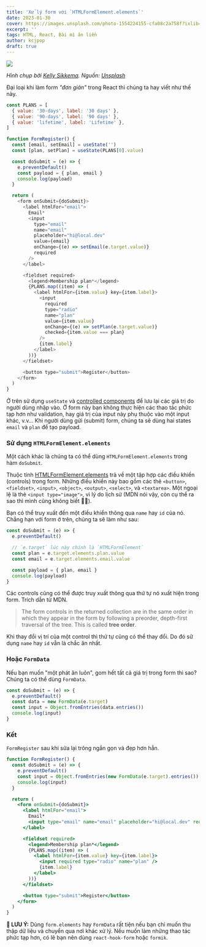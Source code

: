 ```yaml
---
title: 'Xử lý form với `HTMLFormElement.elements`'
date: 2023-01-30
cover: https://images.unsplash.com/photo-1554224155-cfa08c2a758f?ixlib=rb-4.0.3&ixid=MnwxMjA3fDB8MHxwaG90by1wYWdlfHx8fGVufDB8fHx8&auto=format&fit=crop&w=1726&q=80
excerpt: ''
tags: HTML, React, Bài mì ăn liền
author: kcjpop
draft: true
---
```


![](https://images.unsplash.com/photo-1554224155-cfa08c2a758f?ixlib=rb-4.0.3&ixid=MnwxMjA3fDB8MHxwaG90by1wYWdlfHx8fGVufDB8fHx8&auto=format&fit=crop&w=1726&q=80)

_Hình chụp bởi [Kelly Sikkema](https://unsplash.com/@kellysikkema). Nguồn: [Unsplash](https://unsplash.com/photos/8DEDp6S93Po)_

Đại loại khi làm form _"đơn giản"_ trong React thì chúng ta hay viết như thế này.

```js
const PLANS = [
  { value: '30-days', label: '30 days' },
  { value: '90-days', label: '90 days' },
  { value: 'lifetime', label: 'Lifetime' },
]

function FormRegister() {
  const [email, setEmail] = useState('')
  const [plan, setPlan] = useState(PLANS[0].value)

  const doSubmit = (e) => {
    e.preventDefault()
    const payload = { plan, email }
    console.log(payload)
  }

  return (
    <form onSubmit={doSubmit}>
      <label htmlFor="email">
        Email*
        <input
          type="email"
          name="email"
          placeholder="hi@local.dev"
          value={email}
          onChange={(e) => setEmail(e.target.value)}
          required
        />
      </label>

      <fieldset required>
        <legend>Membership plan*</legend>
        {PLANS.map((item) => (
          <label htmlFor={item.value} key={item.label}>
            <input
              required
              type="radio"
              name="plan"
              value={item.value}
              onChange={(e) => setPlan(e.target.value)}
              checked={item.value === plan}
            />
            {item.label}
          </label>
        ))}
      </fieldset>

      <button type="submit">Register</button>
    </form>
  )
}
```

Ở trên sử dụng `useState` và [controlled components](https://reactjs.org/docs/forms.html#controlled-components) để lưu lại các giá trị do người dùng nhập vào. Ở form này bạn không thực hiện các thao tác phức tạp hơn như validation, hay giá trị của input này phụ thuộc vào một input khác, v.v… Khi người dùng gửi (submit) form, chúng ta sẽ dùng hai states `email` và `plan` để tạo payload.

### Sử dụng `HTMLFormElement.elements`

Một cách khác là chúng ta có thể dùng `HTMLFormElement.elements` trong hàm `doSubmit`.

Thuộc tính [HTMLFormElement.elements](https://developer.mozilla.org/en-US/docs/Web/API/HTMLFormElement/elements) trả về một tập hợp các điều khiển (controls) trong form. Những điều khiển này bao gồm các thẻ `<button>`, `<fieldset>`, `<input>`, `<object>`, `<output>`, `<select>`, và `<textarea>`. Một ngoại lệ là thẻ `<input type="image">`, vì lý do lịch sử (MDN nói vậy, còn cụ thể ra sao thì mình cũng không biết 🤷‍♂️).

Bạn có thể truy xuất đến một điều khiển thông qua `name` hay `id` của nó. Chẳng hạn với form ở trên, chúng ta sẽ làm như sau:

```js
const doSubmit = (e) => {
  e.preventDefault()

  // `e.target` lúc này chính là `HTMLFormElement`
  const plan = e.target.elements.plan.value
  const email = e.target.elements.email.value

  const payload = { plan, email }
  console.log(payload)
}
```

Các controls cũng có thể được truy xuất thông qua thứ tự nó xuất hiện trong form. Trích dẫn từ MDN.

> The form controls in the returned collection are in the same order in which they appear in the form by following a preorder, depth-first traversal of the tree. This is called **tree order**.

Khi thay đổi vị trí của một control thì thứ tự cũng có thể thay đổi. Do đó sử dụng `name` hay `id` vẫn là chắc ăn nhất.

### Hoặc `FormData`

Nếu bạn muốn "một phát ăn luôn", gom hết tất cả giá trị trong form thì sao? Chúng ta có thể dùng `FormData`.

```js
const doSubmit = (e) => {
  e.preventDefault()
  const data = new FormData(e.target)
  const input = Object.fromEntries(data.entries())
  console.log(input)
}
```

### Kết

`FormRegister` sau khi sửa lại trông ngắn gọn và đẹp hơn hẳn.

```jsx
function FormRegister() {
  const doSubmit = (e) => {
    e.preventDefault()
    const input = Object.fromEntries(new FormData(e.target).entries())
    console.log(input)
  }

  return (
    <form onSubmit={doSubmit}>
      <label htmlFor="email">
        Email*
        <input type="email" name="email" placeholder="hi@local.dev" required />
      </label>

      <fieldset required>
        <legend>Membership plan*</legend>
        {PLANS.map((item) => (
          <label htmlFor={item.value} key={item.label}>
            <input required type="radio" name="plan" />
            {item.label}
          </label>
        ))}
      </fieldset>

      <button type="submit">Register</button>
    </form>
  )
}
```

**🚨 LƯU Ý:** Dùng `form.elements` hay `FormData` rất tiện nếu bạn chỉ muốn thu thập dữ liệu và chuyển qua nơi khác xử lý. Nếu muốn làm những thao tác phức tạp hơn, có lẽ bạn nên dùng `react-hook-form` hoặc `formik`.
